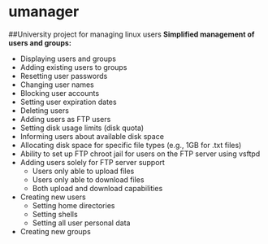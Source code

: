 # umanager
##University project for managing linux users
**Simplified management of users and groups:**

- Displaying users and groups
- Adding existing users to groups
- Resetting user passwords
- Changing user names
- Blocking user accounts
- Setting user expiration dates
- Deleting users
- Adding users as FTP users
- Setting disk usage limits (disk quota)
- Informing users about available disk space
- Allocating disk space for specific file types (e.g., 1GB for .txt files)
- Ability to set up FTP chroot jail for users on the FTP server using vsftpd
- Adding users solely for FTP server support
  - Users only able to upload files
  - Users only able to download files
  - Both upload and download capabilities
- Creating new users
  - Setting home directories
  - Setting shells
  - Setting all user personal data
- Creating new groups

